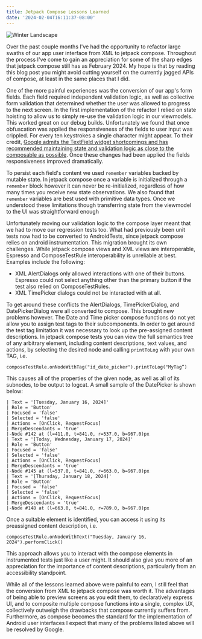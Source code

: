 ```yaml
---
title: Jetpack Compose Lessons Learned
date: '2024-02-04T16:11:37-08:00'
---
```

![Winter Landscape](/blog-v3/assets/winterlandscapejpeg.jpeg)

Over the past couple months I've had the opportunity to refactor large swaths of our app user interface from XML to jetpack compose.  Throughout the process I've come to gain an appreciation for some of the sharp edges that jetpack compose still has as February 2024.  My hope is that by reading this blog post you might avoid cutting yourself on the currently jagged APIs of compose, at least in the same places that I did. 

One of the more painful experiences was the conversion of our app's form fields.   Each field required independent validation logic, as well as collective form validation that determined whether the user was allowed to progress to the next screen.  In the first implementation of the refactor I relied on state hoisting to allow us to simply re-use the validation logic in our viewmodels.  This worked great on our debug builds.  Unfortunately we found that once obfuscation was applied the responsiveness of the fields to user input was crippled.  For every ten keystrokes a single character might appear.  To their credit, [Google admits the TextField widget shortcomings and has recommended maintaining state and validation logic as close to the composable as possible](https://medium.com/androiddevelopers/effective-state-management-for-textfield-in-compose-d6e5b070fbe5).  Once these changes had been applied the fields responsiveness improved dramatically.  

To persist each field's content we used `remember` variables backed by mutable state. In jetpack compose once a variable is initialized through a `remember` block however it can never be re-initialized, regardless of how many times you receive new state observations. We also found that `remember` variables  are best used with primitive data types.  Once we understood these limitations though transferring state from the viewmodel to the UI was straightforward enough

Unfortunately moving our validation logic to the compose layer meant that we had to move our regression tests too.  What had previously been unit tests now had to be converted to AndroidTests, since jetpack compose relies on android instrumentation.  This migration brought its own challenges. While jetpack compose views and XML views are interoperable, Espresso and ComposeTestRule interoperability is unreliable at best.  Examples include the following:

* XML AlertDialogs only allowed interactions with one of their buttons.  Espresso could not select anything other than the primary button if the test also relied on ComposeTestRules.
* XML TimePicker dialogs could not be interacted with at all.

To get around these conflicts the AlertDialogs, TimePickerDialog, and DatePickerDialog were all converted to compose.  This brought new problems however.  The Date and Time picker compose functions do not yet allow you to assign test tags to their subcomponents.  In order to get around the test tag limitation it was necessary to look up the pre-assigned content descriptions.  In jetpack compose tests you can view the full semantics tree of any arbitrary element, including content descriptions, text values, and actions, by selecting the desired node and calling `printToLog` with your own TAG, i.e.

```
composeTestRule.onNodeWithTag("id_date_picker").printToLog("MyTag”)
```

This causes all of the properties of the given node, as well as all of its subnodes, to be output to logcat.  A small sample of the DatePicker is shown below:

```
| Text = '[Tuesday, January 16, 2024]'
| Role = 'Button'
| Focused = 'false'
| Selected = 'false'
| Actions = [OnClick, RequestFocus]
| MergeDescendants = 'true'
|-Node #142 at (l=411.0, t=841.0, r=537.0, b=967.0)px
| Text = '[Today, Wednesday, January 17, 2024]'
| Role = 'Button'
| Focused = 'false'
| Selected = 'false'
| Actions = [OnClick, RequestFocus]
| MergeDescendants = 'true'
|-Node #145 at (l=537.0, t=841.0, r=663.0, b=967.0)px
| Text = '[Thursday, January 18, 2024]'
| Role = 'Button'
| Focused = 'false'
| Selected = 'false'
| Actions = [OnClick, RequestFocus]
| MergeDescendants = 'true'
|-Node #148 at (l=663.0, t=841.0, r=789.0, b=967.0)px
```

Once a suitable element is identified, you can access it using its preassigned content description, i.e.

```
composeTestRule.onNodeWithText("Tuesday, January 16, 2024").performClick()
```

This approach allows you to interact with the compose elements in instrumented tests just like a user might.  It should also give you more of an appreciation for the importance of content descriptions, particularly from an accessibility standpoint.

While all of the lessons learned above were painful to earn, I still feel that the conversion from XML to jetpack compose was worth it.  The advantages of being able to preview screens as you edit them, to declaratively express UI, and to composite multiple compose functions into a single, complex UX,  collectively outweigh the drawbacks that compose currently suffers from.  Furthermore, as compose becomes the standard for the implementation of Android user interfaces I expect that many of the problems listed above will be resolved by Google.

